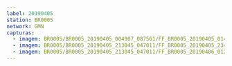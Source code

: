 ```yaml
---
label: 20190405
station: BR0005
network: GMN
capturas:
  - imagem: BR0005/BR0005_20190405_004907_087561/FF_BR0005_20190405_014917_337_0071424.fits_maxpixel.jpg
  - imagem: BR0005/BR0005_20190405_213045_047011/FF_BR0005_20190405_234907_797_0206080.fits_maxpixel.jpg
  - imagem: BR0005/BR0005_20190405_213045_047011/FF_BR0005_20190406_012852_813_0355328.fits_maxpixel.jpg
---
```

